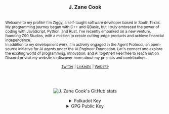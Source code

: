 <h3 align="center">J. Zane Cook</h3>
<br />

<sub align="center">
  Welcome to my profile! I'm Ziggy, a self-taught software developer based in South Texas. My programming journey began with C++ and QBasic, but I truly embraced the power of coding with JavaScript, Python, and Rust. I've recently embarked on a new venture, founding Z90 Studios, with a mission to create cutting-edge products and achieve financial independence.
</sub>
<br />
<sub align="center">In addition to my development work, I'm actively engaged in the Agent Protocol, an open-source initiative for AI agents under the AI Engineer Foundation. Let's connect and explore the exciting world of programming, innovation, and AI together! Feel free to reach out on Discord or visit my website to discover more about my projects and contributions.</sub>

<p align="center"><sub>
  <a href="https://twitter.com/jzanecook">Twitter</a> |
  <a href="https://linkedin.com/in/jzanecook">LinkedIn</a> |
  <a href="https://z90.studio">Website</a>
</sub></p>

<br />
<br />

<p align="center">
  <img align="center" src="https://github-readme-stats.vercel.app/api?username=jzanecook&show_icons=true&theme=chartreuse-dark" alt="J. Zane Cook's GitHub stats" />
</p>

<details align="center">
  <summary>Polkadot Key</summary>

  ```
5ELmozJS4R4bTAUsuYUWtNE4Z5JwtoLZQLyJKFxFgWfX1yNX
  ```
</details>

<details align="center">
  <summary>GPG Public Key</summary>
  
  
  
  ```gpg
-----BEGIN PGP PUBLIC KEY BLOCK-----

mQINBGXzT8EBEACbCyxmZqvrlCjOc8hihb1PsHC62NEye+C27mGqbqQCdAm27nrW
/ZnaqbkgHPupS/v7VX8zXOgm6E/7MZOIj9BJAllIm2FkyWE46wF8MhoRwOpgHc+p
Lp1HY3vBzUaaDzrWnAxVhFWp3A0QNpXXdeQymMLNUwmvKkJm5fROCFthw2UHeQLE
lCMkDJViLIa0SJqN9dSX7IuEjWWho0WsT8XIZR/xslNPf2v5uq3O3YQWkf2Q+P6Z
XWqvjy/rg+xS0r1i2kpnjdtMnq3yQ3x1fn7AdbRLVpfJTSxx2zBgXJgWuYlC4MAF
PGlbYsntZPY3AeOV9XXy97q291xe8CjRUJzM3LCQRffkX/KQX4uevpUACBC7s3cw
RMkl5fDyjUcAejiXb8q8+y5k7SSa8sClIegeXsO1CO/ZBQxPU+Iaf+gcYRvIDN+C
ZQMscSzJ3vfSXxt4T2j6w7lYr8546S/9uv6Sm//UH9a9WLT91cEu146hLThaI8pX
UAo8FMTvO83u3mPTcpoLMIlUoUxaqwEWbedm/ir5idxlnRqNlZ8ThMAL2icCxVCs
M5e0gtQ58dA34yh9ADqG3NK/eWXjwyNt0mpLPc5XV/ihuMojmXT6ZppLl9eyO3H1
7CslqH/Jzkjxn3OIRmBFhexcUKwZv5Ev8v3egyXO8ivDGBJmofrrDU/WOQARAQAB
tDhKLiBaYW5lIENvb2sgKGh0dHBzOi8vejkwLnN0dWRpbykgPGp6YW5lY29va0B6
OTAuc3R1ZGlvPokCVwQTAQgAQRYhBG6ykdv7A8KfSeOQaxZIf2lwlHA0BQJl80/B
AhsDBQkLRzUABQsJCAcCAiICBhUKCQgLAgQWAgMBAh4HAheAAAoJEBZIf2lwlHA0
SGkP/2n1HlfbwfgPw0DfNlLNnwRuImFb1c6lOnDg5nW8FMZglnrZVg9y3S2+BY0n
jFrSO2SMnV9ddMDqeJcFX8rRTmUQozf4jj+fqwN6JIX6HNt14N49osz8oSxPUxQB
MT1rWyX6fGve3O4jk7AeGlkNtfDjnmNpVBEpK630IUAshy0djSSQN9nP6A4oMy5O
BuVxUMe4JFUZedaVnZU0st11+iRpWe+IswWBXKJh11ymr3KjVH9yZKH54QlA/W6t
Twwq3btWrLbYAkMgIbcOyVe3BGjg6UzIpp+1GpAq/3/KA0ImmOV5zBjOh57KsItp
tjQPTHgLwv2JX7hXiOWdf07KmVnpBEr9nvi5GsJHzn5/o5nNCrzHRa+fPTcpWqOE
jTTzZOhWdTeuVbpJ3VsBDfHYevqbyJg7XNXiuY2YFbmV1+ZAqjLyNLrAmOywhXM/
RE+/UvEOb270PQDSQgPNa19BurvIYtE/ruNsNMcUXH2hhUZV55GiWlghyFDbgf3G
I1KKwkMBmZJFGy0qNnHbop/BiMmTqYJLYbhRHJthf+4f60ehUXRgjPIY/DjJeuGA
+H4jl1vm2vdj2jOmYNvrsNOLuS7uUjbH6uQM5XB58T/tEe3o0aJhyHaNWYcxkjA2
EGmntZyaVNc9eqF/8UL3cg2pptQC1ekGypvMFRhqE3pxNyFquQINBGXzT8EBEADT
xwFvYZV54XBG756lIuTmmttSE1Y+j2W6c83AeXHlsbjeiYE+bRQPlnFKK8Epdqnw
LGu5SHoadvDtQEMgldmHDuBLbuiaF2YMNfejvyQYp1pA8uApWOCHZzOYwues+XB2
rZnG8ldK8FKrz1PGeySNWDc7ARQkmiIB5wQLtH+BMe3fGUfsC/L9IUbndLWbOQVm
myZJONiRmu8fAiXGLfLvim78u/el5p0XWAL3HxkU6mzbnVhv4NFqGajCbu2Zoodd
L0PQJHHcH/LKY5fLKHLtKem1IbtHKQLl0kN6tWOgNvJVZkD4xgZzD4X8jf0Wgk/j
59LbaxcrizT/l/XcDqCa5FDB1r9G/G3KBTxu8UAhDnp6GVCtvEepzCNt8rI46Aps
Wy7/lJOum6a8B7yYRWCsTlIIy5vXc5L9cv1eVA7bbhBcqs5HLoP03QkA0H1PhUM5
4IyHP9pEW6XOb7PY02pNqw5P5XbZbAXAACmbo47LAsE9XrqglDZRkqiz0hUp6tlJ
XJqgwWbSS+6XtUA8AZyhLzHKgUQpOjfSO3EjT0RCF/gtsi11TxjmPRaRcpn952Ff
YCmRQC24CPTzavKkPCP9NDhgFxHcoywY4Y2dBTOIkPv+M1wVM1ZyZj9XBTPxAo9Z
lSLS1psj8C8bqmxI1Xwc4cceVkhn0onRdg9NkUigYQARAQABiQI8BBgBCAAmFiEE
brKR2/sDwp9J45BrFkh/aXCUcDQFAmXzT8ECGwwFCQtHNQAACgkQFkh/aXCUcDRz
3g//UWWSJBUz1S2cOKpXJN0kju0fho0JlpSIDj5LcWqTFBhfrsxJiO+eHcRy3Adf
mpjFX/uNpjQdAUIx5NhJmv79t27uMxAPKd92Vm5KJE49aR/gnzNvDHmmwGfeeugc
/SkTQxsEMR4Vb29Ts7uAo+PeUPSOdSx+3DQKaAlx70wa9SLnCmcftpQngvZGOf0l
hFh3bbW6yh6my8HOLqJ8jjkG0sJ8k8uCR6ceOrSjo5lS9UmScSn6F5Q51HJAAk5T
Tx2jLHzombN5rN8Kvkni9mgH4Yp8Jzf1ZAYzDI1VM+1l4n0SnV3/Ie2urbpwz3p0
VpAoJZoUNDltA92Jrt5tfzkQ9xFuTpdxoNXiSbyhAD1aCMDQ4+qSnpRb42twFixJ
/gJGihO0L6fsuLf8FkpsHSkGMrjNoAwhWNPh/P7zps3Om/szzpOMc4MKU5lYj5K6
DWOgCl2ziZxcDNpadheTh222PBqkDAXnlvafv+8EI0DhULEq7rH4OuAC0J4fDNq6
znOZHGWmNQWlG1T+ldQda6nXfDvKk+uJxJCmhEvpAbvIKRvWBWOHc1b6iM1Lh4uV
cMJQcv4Mco8R8OdVFSUVkov4Dwnhqn0pWt7gujT2XtBel9n1/m84ECSUPBfE8T1G
apULANXE2OPIP/0XDYJo8RgCAXkMarmsROxndgT+rnCokyk=
=H8qI
-----END PGP PUBLIC KEY BLOCK-----
  ```
  
</details>

